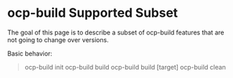 # ocp-build Supported Subset

The goal of this page is to describe a subset of ocp-build features that
are not going to change over versions.

Basic behavior:

> ocp-build init
> ocp-build build
> ocp-build build [target]
> ocp-build clean
